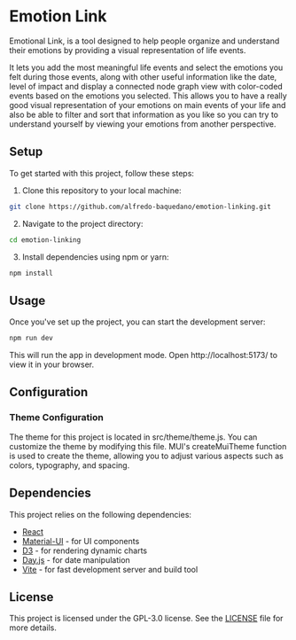 # Emotion Link

Emotional Link, is a tool designed to help people organize and understand their emotions by providing a visual representation of life events.

It lets you add the most meaningful life events and select the emotions you felt during those events, along with other useful information like the date, level of impact and display a connected node graph view with color-coded events based on the emotions you selected. This allows you to have a really good visual representation of your emotions on main events of your life and also be able to filter and sort that information as you like so you can try to understand yourself by viewing your emotions from another perspective.

## Setup

To get started with this project, follow these steps:

1. Clone this repository to your local machine:

```bash
git clone https://github.com/alfredo-baquedano/emotion-linking.git
```

2. Navigate to the project directory:

```bash
cd emotion-linking
```

3. Install dependencies using npm or yarn:

```bash
npm install
```

## Usage
Once you've set up the project, you can start the development server:

```bash
npm run dev
```

This will run the app in development mode. Open http://localhost:5173/ to view it in your browser.

## Configuration

### Theme Configuration
The theme for this project is located in src/theme/theme.js. You can customize the theme by modifying this file. MUI's createMuiTheme function is used to create the theme, allowing you to adjust various aspects such as colors, typography, and spacing.

## Dependencies
This project relies on the following dependencies:

- [React](https://react.dev/)
- [Material-UI](https://mui.com/) - for UI components
- [D3](https://d3js.org/getting-started) - for rendering dynamic charts
- [Day.js](https://day.js.org/) - for date manipulation
- [Vite](https://vitejs.dev/) - for fast development server and build tool

## License

This project is licensed under the GPL-3.0 license. See the [LICENSE](LICENSE.md) file for more details.
